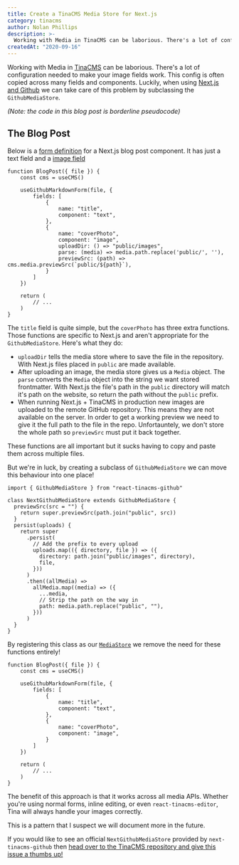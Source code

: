 ```yaml
---
title: Create a TinaCMS Media Store for Next.js
category: tinacms
author: Nolan Phillips
description: >-
  Working with Media in TinaCMS can be laborious. There's a lot of configuration needed to make your image fields work correctly, and it often has to be duplicated across multiple fields. Luckily, when using Next.js and GitHub we can take care of this problem by subclassing the `GithubMediaStore`.
createdAt: "2020-09-16"
---
```


Working with Media in [TinaCMS](https://github.com/tinacms/tinacms) can be laborious. There's a lot of configuration needed to make your image fields work. This config is often copied across many fields and components. Luckily, when using [Next.js and Github](https://tinacms.org/guides/nextjs/github/initial-setup/) we can take care of this problem by subclassing the `GithubMediaStore`.

_(Note: the code in this blog post is borderline pseudocode)_

## The Blog Post

Below is a [form definition](https://tinacms.org/docs/plugins/forms/) for a Next.js blog post component. It has just a text field and a [image field](https://tinacms.org/docs/plugins/fields/image/)

```tsx
function BlogPost({ file }) {
	const cms = useCMS()

	useGithubMarkdownForm(file, {
		fields: [
			{
				name: "title",
				component: "text",
			},
			{
				name: "coverPhoto",
				component: "image",
				uploadDir: () => "public/images",
				parse: (media) => media.path.replace('public/', ''),
				previewSrc: (path) => cms.media.previewSrc(`public/${path}`),
			}
		]
	})

	return (
		// ...
	)
}
```

The `title` field is quite simple, but the `coverPhoto` has three extra functions. Those functions are specific to Next.js and aren't appropriate for the `GithubMediaStore`. Here's what they do:

- `uploadDir` tells the media store where to save the file in the repository. With Next.js files placed in `public` are made available.
- After uploading an image, the media store gives us a `Media` object. The `parse` converts the `Media` object into the string we want stored frontmatter. With Next.js the file's path in the `public` directory will match it's path on the website, so return the path without the `public` prefix.
- When running Next.js + TinaCMS in production new images are uploaded to the remote GitHub repository. This means they are not available on the server. In order to get a working preview we need to give it the full path to the file in the repo. Unfortauntely, we don't store the whole path so `previewSrc` must put it back together.

These functions are all important but it sucks having to copy and paste them across multiple files.

But we're in luck, by creating a subclass of `GithubMediaStore` we can move this behaviour into one place!

```tsx
import { GithubMediaStore } from "react-tinacms-github"

class NextGithubMediaStore extends GithubMediaStore {
  previewSrc(src = "") {
    return super.previewSrc(path.join("public", src))
  }
  persist(uploads) {
    return super
      .persist(
        // Add the prefix to every upload
        uploads.map(({ directory, file }) => ({
          directory: path.join("public/images", directory),
          file,
        }))
      )
      .then((allMedia) =>
        allMedia.map((media) => ({
          ...media,
          // Strip the path on the way in
          path: media.path.replace("public", ""),
        }))
      )
  }
}
```

By registering this class as our [`MediaStore`](https://tinacms.org/docs/media/#media-store) we remove the need for these functions entirely!

```tsx
function BlogPost({ file }) {
	const cms = useCMS()

	useGithubMarkdownForm(file, {
		fields: [
			{
				name: "title",
				component: "text",
			},
			{
				name: "coverPhoto",
				component: "image",
			}
		]
	})

	return (
		// ...
	)
}
```

The benefit of this approach is that it works across all media APIs. Whether you're using normal forms, inline editing, or even `react-tinacms-editor`, Tina will always handle your images correctly.

This is a pattern that I suspect we will document more in the future.

If you would like to see an official `NextGithubMediaStore` provided by `next-tinacms-github` then [head over to the TinaCMS repository and give this issue a thumbs up!](https://github.com/tinacms/tinacms/issues/1479)
